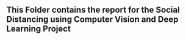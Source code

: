 ## This Folder contains the report for the Social Distancing using Computer Vision and Deep Learning Project
